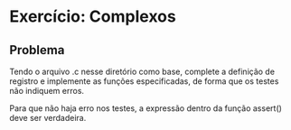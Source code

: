 Exercício: Complexos
====================

Problema
--------

Tendo o arquivo .c nesse diretório como base, complete a definição de registro e implemente as funções especificadas, de forma que os testes não indiquem erros.

Para que não haja erro nos testes, a expressão dentro da função assert() deve ser verdadeira.
